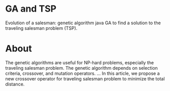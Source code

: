 # GA and TSP
Evolution of a salesman: genetic algorithm java
GA to find a solution to the traveling salesman problem (TSP).

# About
The genetic algorithms are useful for NP-hard problems, especially the traveling salesman problem. The genetic algorithm depends on selection criteria, crossover, and mutation operators. ... In this article, we propose a new crossover operator for traveling salesman problem to minimize the total distance.
